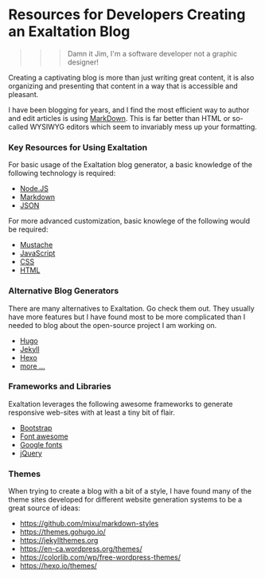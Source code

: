 # Resources for Developers Creating an Exaltation Blog

>>>  Damn it Jim, I'm a software developer not a graphic designer!

Creating a captivating blog is  more than just writing great content, it is also organizing and presenting that content in a way that is accessible and pleasant. 

I have been blogging for years, and I find the most efficient way to author and edit articles is using [MarkDown](https://github.com/adam-p/markdown-here/wiki/Markdown-Cheatsheet). This is far better than HTML or so-called WYSIWYG editors which seem to invariably mess up your formatting. 

### Key Resources for Using Exaltation

For basic usage of the Exaltation blog generator, a basic knowledge of the following technology is required:

* [Node.JS](https://nodejs.org/)
* [Markdown](https://daringfireball.net/projects/markdown/syntax)
* [JSON](http://www.json.org/)

For more advanced customization, basic knowlege of the following would be required:

* [Mustache](https://mustache.github.io/mustache.5.html)
* [JavaScript](https://developer.mozilla.org/en-US/docs/Web/JavaScript/Reference)
* [CSS](https://www.w3schools.com/css/)
* [HTML](https://www.w3schools.com/html/)

### Alternative Blog Generators 

There are many alternatives to Exaltation. Go check them out. They usually have more features but I have found most to be more complicated than I needed to blog about the open-source project I am working on. 

* [Hugo](https://www.gohugo.io)
* [Jekyll](https://jekyllrb.com)
* [Hexo](https://www.hexo.io)
* [more ...](https://www.staticgen.com/)

### Frameworks and Libraries 

Exaltation leverages the following awesome frameworks to generate responsive web-sites with at least a tiny bit of flair. 

* [Bootstrap](https://getbootstrap.com)
* [Font awesome](http://fontawesome.io/)
* [Google fonts](https://fonts.google.com)
* [jQuery](https://jquery.com/)

### Themes

When trying to create a blog with a bit of a style, I have found many of the theme sites developed for different website generation systems to be a great source of ideas: 

* https://github.com/mixu/markdown-styles
* https://themes.gohugo.io/
* https://jekyllthemes.org 
* https://en-ca.wordpress.org/themes/
* https://colorlib.com/wp/free-wordpress-themes/
* https://hexo.io/themes/